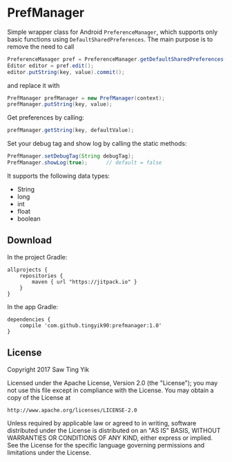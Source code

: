 # PrefManager
Simple wrapper class for Android `PreferenceManager`, which supports only basic functions using `DefaultSharedPreferences`.
The main purpose is to remove the need to call
```Java 
PreferenceManager pref = PreferenceManager.getDefaultSharedPreferences(context.getApplicationContext());
Editor editor = pref.edit();
editor.putString(key, value).commit();
```

and replace it with 
```Java
PrefManager prefManager = new PrefManager(context);
prefManager.putString(key, value);
```

Get preferences by calling:
```Java
prefManager.getString(key, defaultValue);
```

Set your debug tag and show log by calling the static methods:
```Java
PrefManager.setDebugTag(String debugTag);
PrefManager.showLog(true);      // default = false
```

It supports the following data types:
- String 
- long
- int
- float
- boolean

## Download
In the project Gradle:
```Gradle
allprojects {
    repositories {
        maven { url "https://jitpack.io" }
    }
}
```

In the app Gradle:
```Gradle
dependencies {
    compile 'com.github.tingyik90:prefmanager:1.0'
}
```

## License
Copyright 2017 Saw Ting Yik

Licensed under the Apache License, Version 2.0 (the "License");
you may not use this file except in compliance with the License.
You may obtain a copy of the License at

    http://www.apache.org/licenses/LICENSE-2.0

Unless required by applicable law or agreed to in writing, software
distributed under the License is distributed on an "AS IS" BASIS,
WITHOUT WARRANTIES OR CONDITIONS OF ANY KIND, either express or implied.
See the License for the specific language governing permissions and
limitations under the License.
